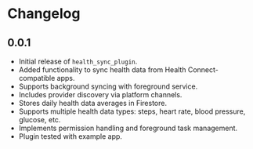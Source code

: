 # Changelog

## 0.0.1

- Initial release of `health_sync_plugin`.
- Added functionality to sync health data from Health Connect-compatible apps.
- Supports background syncing with foreground service.
- Includes provider discovery via platform channels.
- Stores daily health data averages in Firestore.
- Supports multiple health data types: steps, heart rate, blood pressure, glucose, etc.
- Implements permission handling and foreground task management.
- Plugin tested with example app.
